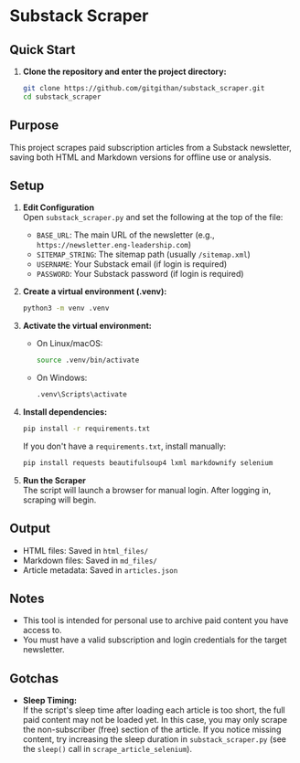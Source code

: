 # Substack Scraper

## Quick Start

1. **Clone the repository and enter the project directory:**
   ```bash
   git clone https://github.com/gitgithan/substack_scraper.git
   cd substack_scraper
   ```

## Purpose

This project scrapes paid subscription articles from a Substack newsletter, saving both HTML and Markdown versions for offline use or analysis.

## Setup

1. **Edit Configuration**  
   Open `substack_scraper.py` and set the following at the top of the file:
   - `BASE_URL`: The main URL of the newsletter (e.g., `https://newsletter.eng-leadership.com`)
   - `SITEMAP_STRING`: The sitemap path (usually `/sitemap.xml`)
   - `USERNAME`: Your Substack email (if login is required)
   - `PASSWORD`: Your Substack password (if login is required)

2. **Create a virtual environment (.venv):**
   ```bash
   python3 -m venv .venv
   ```

3. **Activate the virtual environment:**
   - On Linux/macOS:
     ```bash
     source .venv/bin/activate
     ```
   - On Windows:
     ```cmd
     .venv\Scripts\activate
     ```

4. **Install dependencies:**
   ```bash
   pip install -r requirements.txt
   ```

   If you don't have a `requirements.txt`, install manually:
   ```bash
   pip install requests beautifulsoup4 lxml markdownify selenium
   ```

5. **Run the Scraper**  
   The script will launch a browser for manual login. After logging in, scraping will begin.

## Output

- HTML files: Saved in `html_files/`
- Markdown files: Saved in `md_files/`
- Article metadata: Saved in `articles.json`

## Notes

- This tool is intended for personal use to archive paid content you have access to.
- You must have a valid subscription and login credentials for the target newsletter.

## Gotchas

- **Sleep Timing:**  
  If the script's sleep time after loading each article is too short, the full paid content may not be loaded yet. In this case, you may only scrape the non-subscriber (free) section of the article. If you notice missing content, try increasing the sleep duration in `substack_scraper.py` (see the `sleep()` call in `scrape_article_selenium`).

